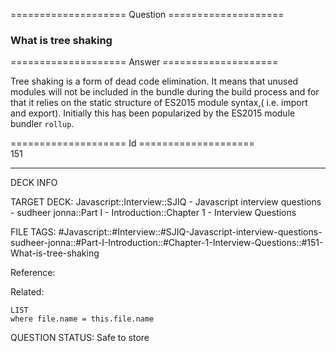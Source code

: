 ==================== Question ====================  

### What is tree shaking  

==================== Answer ====================  

Tree shaking is a form of dead code elimination. It means that unused modules
will not be included in the bundle during the build process and for that it
relies on the static structure of ES2015 module syntax,( i.e. import and
export). Initially this has been popularized by the ES2015 module bundler
`rollup`.

==================== Id ====================  
151

---

DECK INFO

TARGET DECK: Javascript::Interview::SJIQ - Javascript interview questions - sudheer jonna::Part I - Introduction::Chapter 1 - Interview Questions

FILE TAGS: #Javascript::#Interview::#SJIQ-Javascript-interview-questions-sudheer-jonna::#Part-I-Introduction::#Chapter-1-Interview-Questions::#151-What-is-tree-shaking

Reference:

Related:

```dataview
LIST
where file.name = this.file.name
```

QUESTION STATUS: Safe to store
